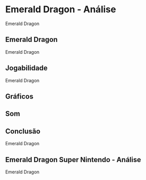 ---
---

# Emerald Dragon - Análise

Emerald Dragon

## Emerald Dragon

Emerald Dragon

## Jogabilidade

Emerald Dragon

## Gráficos


## Som

## Conclusão

Emerald Dragon

## Emerald Dragon Super Nintendo - Análise

Emerald Dragon
